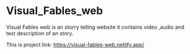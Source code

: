 # Visual_Fables_web
Visual Fables web is an storry telling website it contains video ,audio and text description of an story.

This is project link: 
    https://visual-fables-web.netlify.app/
